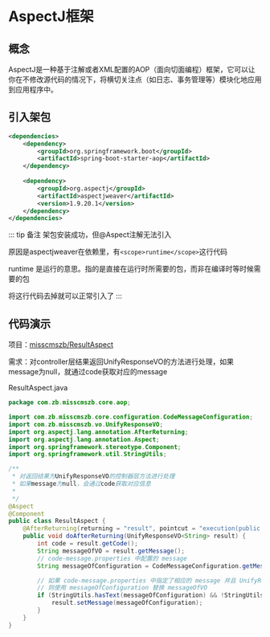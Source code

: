 # AspectJ框架

## 概念

AspectJ是一种基于注解或者XML配置的AOP（面向切面编程）框架，它可以让你在不修改源代码的情况下，将横切关注点（如日志、事务管理等）模块化地应用到应用程序中。

## 引入架包

```xml
<dependencies>
    <dependency>
        <groupId>org.springframework.boot</groupId>
        <artifactId>spring-boot-starter-aop</artifactId>
    </dependency>
    
    <dependency>
        <groupId>org.aspectj</groupId>
        <artifactId>aspectjweaver</artifactId>
        <version>1.9.20.1</version>
    </dependency>
</dependencies>
```

::: tip 备注
架包安装成功，但@Aspect注解无法引入

原因是aspectjweaver在依赖里，有`<scope>runtime</scope>`这行代码

runtime 是运行的意思。指的是直接在运行时所需要的包，而非在编译时等时候需要的包

将这行代码去掉就可以正常引入了
:::

## 代码演示

项目：[misscmszb/ResultAspect](https://github.com/zhaobao1830/misscmszb)

需求：对controller层结果返回UnifyResponseVO的方法进行处理，如果message为null，就通过code获取对应的message

ResultAspect.java

```java
package com.zb.misscmszb.core.aop;

import com.zb.misscmszb.core.configuration.CodeMessageConfiguration;
import com.zb.misscmszb.vo.UnifyResponseVO;
import org.aspectj.lang.annotation.AfterReturning;
import org.aspectj.lang.annotation.Aspect;
import org.springframework.stereotype.Component;
import org.springframework.util.StringUtils;

/**
 * 对返回结果为UnifyResponseVO的控制器层方法进行处理
 * 如果message为null，会通过code获取对应信息
 *
 */
@Aspect
@Component
public class ResultAspect {
    @AfterReturning(returning = "result", pointcut = "execution(public * com.zb.misscmszb.controller..*.*(..))")
    public void doAfterReturning(UnifyResponseVO<String> result) {
        int code = result.getCode();
        String messageOfVO = result.getMessage();
        // code-message.properties 中配置的 message
        String messageOfConfiguration = CodeMessageConfiguration.getMessage(code);

        // 如果 code-message.properties 中指定了相应的 message 并且 UnifyResponseVO 的 message 为null
        // 则使用 messageOfConfiguration 替换 messageOfVO
        if (StringUtils.hasText(messageOfConfiguration) && !StringUtils.hasText(messageOfConfiguration)) {
            result.setMessage(messageOfConfiguration);
        }
    }
}

```


